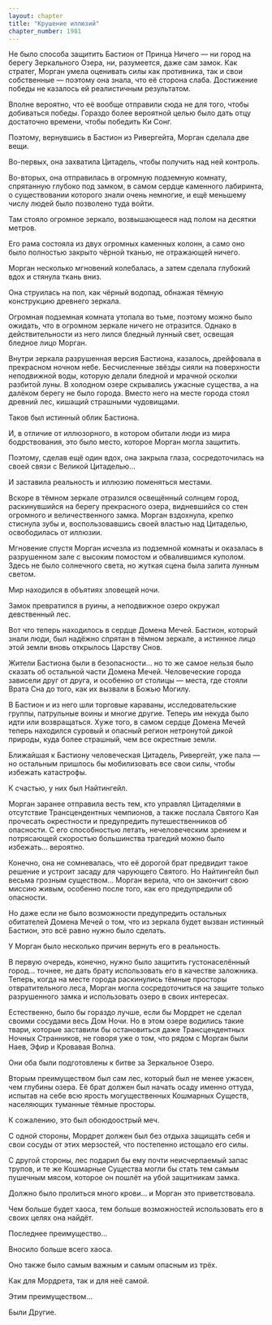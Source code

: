 ```yaml
---
layout: chapter
title: "Крушение иллюзий"
chapter_number: 1981
---
```




Не было способа защитить Бастион от Принца Ничего — ни город на берегу Зеркального Озера, ни, разумеется, даже сам замок. Как стратег, Морган умела оценивать силы как противника, так и свои собственные — поэтому она знала, что её сторона слаба. Достижение победы не казалось ей реалистичным результатом.

Вполне вероятно, что её вообще отправили сюда не для того, чтобы добиваться победы. Гораздо более вероятной целью было дать отцу достаточно времени, чтобы победить Ки Сонг.

Поэтому, вернувшись в Бастион из Ривергейта, Морган сделала две вещи.

Во-первых, она захватила Цитадель, чтобы получить над ней контроль.

Во-вторых, она отправилась в огромную подземную комнату, спрятанную глубоко под замком, в самом сердце каменного лабиринта, о существовании которого знали очень немногие, и ещё меньшему числу людей было позволено туда войти.

Там стояло огромное зеркало, возвышающееся над полом на десятки метров.

Его рама состояла из двух огромных каменных колонн, а само оно было полностью закрыто чёрной тканью, не отражающей ничего.

Морган несколько мгновений колебалась, а затем сделала глубокий вдох и стянула ткань вниз.

Она струилась на пол, как чёрный водопад, обнажая тёмную конструкцию древнего зеркала.

Огромная подземная комната утопала во тьме, поэтому можно было ожидать, что в огромном зеркале ничего не отразится. Однако в действительности из него лился бледный лунный свет, освещая бледное лицо Морган.

Внутри зеркала разрушенная версия Бастиона, казалось, дрейфовала в прекрасном ночном небе. Бесчисленные звёзды сияли на поверхности неподвижной воды, которую делали бледной и мрачной осколки разбитой луны. В холодном озере скрывались ужасные существа, а на далёком берегу не было города. Вместо него на месте города стоял древний лес, кишащий страшными чудовищами.

Таков был истинный облик Бастиона.

И, в отличие от иллюзорного, в котором обитали люди из мира бодрствования, это было место, которое Морган могла защитить.

Поэтому, сделав ещё один вдох, она закрыла глаза, сосредоточилась на своей связи с Великой Цитаделью...

И заставила реальность и иллюзию поменяться местами.

Вскоре в тёмном зеркале отразился освещённый солнцем город, раскинувшийся на берегу прекрасного озера, видневшийся со стен огромного и величественного замка. Морган вздохнула, крепко стиснула зубы и, воспользовавшись своей властью над Цитаделью, освободилась от иллюзии.

Мгновение спустя Морган исчезла из подземной комнаты и оказалась в разрушенном зале с высоким помостом и обвалившимся куполом. Здесь не было солнечного света, но жуткая сцена была залита лунным светом.

Мир находился в объятиях зловещей ночи.

Замок превратился в руины, а неподвижное озеро окружал девственный лес.

Вот что теперь находилось в сердце Домена Мечей. Бастион, который знали люди, был надёжно спрятан в тёмном зеркале, а истинное лицо этой земли вновь открылось Царству Снов.

Жители Бастиона были в безопасности... но то же самое нельзя было сказать об остальной части Домена Мечей. Человеческие города зависели друг от друга, и особенно от столицы — места, где стояли Врата Сна до того, как их вызвали в Божью Могилу.

В Бастион и из него шли торговые караваны, исследовательские группы, патрульные воины и многие другие. Теперь им некуда было идти или возвращаться. Хуже того, в самом сердце Домена Мечей теперь находился суровый и опасный регион нетронутой дикой природы, куда более страшный, чем все окрестные земли.

Ближайшая к Бастиону человеческая Цитадель, Ривергейт, уже пала — но остальным пришлось бы мобилизовать все свои силы, чтобы избежать катастрофы.

К счастью, у них был Найтингейл.

Морган заранее отправила весть тем, кто управлял Цитаделями в отсутствие Трансцендентных чемпионов, а также послала Святого Кая прочесать окрестности и предупредить путешественников об опасности. С его способностью летать, нечеловеческим зрением и потрясающей скоростью большинства трагедий можно было избежать... вероятно.

Конечно, она не сомневалась, что её дорогой брат предвидит такое решение и устроит засаду для чарующего Святого. Но Найтингейл был весьма грозным существом... Морган верила, что он закончит свою миссию живым, особенно после того, как его предупредили об опасности.

Но даже если не было возможности предупредить остальных обитателей Домена Мечей о том, что из зеркала будет вызван истинный Бастион, это всё равно нужно было сделать.

У Морган было несколько причин вернуть его в реальность.

В первую очередь, конечно, нужно было защитить густонаселённый город... точнее, не дать брату использовать его в качестве заложника. Теперь, когда на месте города раскинулись тёмные просторы отвратительного леса, Морган могла сосредоточиться на защите только разрушенного замка и использовать озеро в своих интересах.

Естественно, было бы гораздо лучше, если бы Мордрет не сделал своими сосудами весь Дом Ночи. Но в этом озере водились такие твари, которые заставили бы остановиться даже Трансцендентных Ночных Странников, не говоря уже о том, что рядом с Морган были Наев, Эфир и Кровавая Волна.

Они оба были подготовлены к битве за Зеркальное Озеро.

Вторым преимуществом был сам лес, который был не менее ужасен, чем глубины озера. Её брат должен был начать осаду именно оттуда, испытав на себе всю ярость могущественных Кошмарных Существ, населяющих туманные тёмные просторы.

К сожалению, это был обоюдоострый меч.

С одной стороны, Мордрет должен был без отдыха защищать себя и свои сосуды от этих мерзостей, что постепенно истощало его силы.

С другой стороны, лес подарил бы ему почти неисчерпаемый запас трупов, и те же Кошмарные Существа могли бы стать тем самым пушечным мясом, которое он пошлёт на убой защитникам замка.

Должно было пролиться много крови... и Морган это приветствовала.

Чем больше будет хаоса, тем больше возможностей использовать его в своих целях она найдёт.

Последнее преимущество...

Вносило больше всего хаоса.

Оно также было самым важным и самым опасным из трёх.

Как для Мордрета, так и для неё самой.

Этим преимуществом...

Были Другие.

